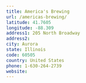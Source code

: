 ```yaml
---
title: America's Brewing
url: /americas-brewing/
latitude: 41.7605
longitude: -88.309
address1: 205 North Broadway
address2: 
city: Aurora
state: Illinois
code: 60505
country: United States
phone: 1-630-264-2739
website: 
---
```


